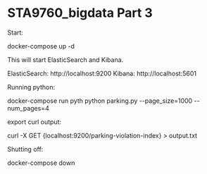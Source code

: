 # STA9760_bigdata Part 3
Start:

docker-compose up -d


This will start ElasticSearch and Kibana.

ElasticSearch: http://localhost:9200 Kibana: http://localhost:5601


Running python:


docker-compose run pyth python parking.py --page_size=1000 --num_pages=4


export curl output:

curl -X GET {localhost:9200/parking-violation-index} > output.txt


Shutting off:

docker-compose down

